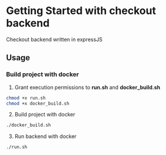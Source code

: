 # Getting Started with checkout backend

Checkout backend written in expressJS

## Usage

### Build project with docker
1. Grant execution permissions to **run.sh** and **docker_build.sh**
```bash
chmod +x run.sh
chmod +x docker_build.sh
```

2. Build project with docker
```bash
./docker_build.sh
```

3. Run backend with docker
```bash
./run.sh
```
